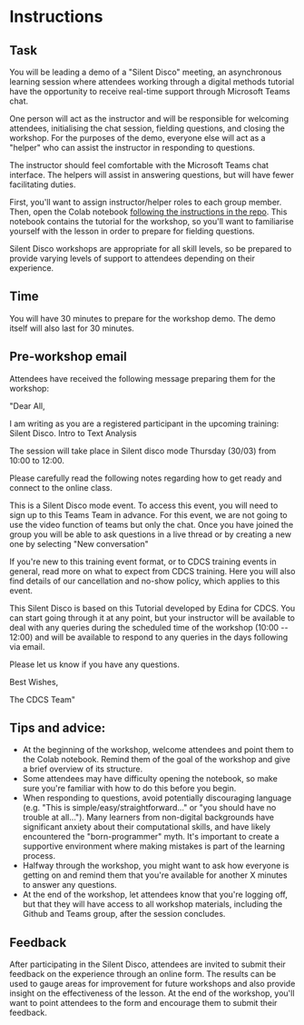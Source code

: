# Instructions


## Task 
You will be leading a demo of a "Silent Disco" meeting, an asynchronous learning session where attendees working through a digital methods tutorial have the opportunity to receive real-time support through Microsoft Teams chat.

One person will act as the instructor and will be responsible for welcoming attendees, initialising the chat session, fielding questions, and closing the workshop. For the purposes of the demo, everyone else will act as a "helper" who can assist the instructor in responding to questions.
  
The instructor should feel comfortable with the Microsoft Teams chat interface. The helpers will assist in answering questions, but will have fewer facilitating duties.
  
First, you'll want to assign instructor/helper roles to each group member. Then, open the Colab notebook [following the instructions in the repo](https://github.com/DCS-training/IntroToTextAnalysis). This notebook contains the tutorial for the workshop, so you'll want to familiarise yourself with the lesson in order to prepare for fielding questions.
  
Silent Disco workshops are appropriate for all skill levels, so be prepared to provide varying levels of support to attendees depending on their experience. 
  
## Time
You will have 30 minutes to prepare for the workshop demo. The demo itself will also last for 30 minutes.

## Pre-workshop email  

Attendees have received the following message preparing them for the workshop:  
  
"Dear All,     

I am writing as you are a registered participant in the upcoming training: Silent Disco. Intro to Text Analysis  

 The session will take place in Silent disco mode Thursday (30/03) from 10:00 to 12:00.

Please carefully read the following notes regarding how to get ready and connect to the online class.    

This is a Silent Disco mode event. To access this event, you will need to sign up to this Teams Team in advance. For this event, we are not going to use the video function of teams but only the chat. Once you have joined the group you will be able to ask questions in a live thread or by creating a new one by selecting "New conversation" 

If you're new to this training event format, or to CDCS training events in general, read more on what to expect from CDCS training. Here you will also find details of our cancellation and no-show policy, which applies to this event.  

This Silent Disco is based on this Tutorial developed by Edina for CDCS. You can start going through it at any point, but your instructor will be available to deal with any queries during the scheduled time of the workshop (10:00 -- 12:00) and will be available to respond to any queries in the days following via email.  

Please let us know if you have any questions. 

Best Wishes,  

The CDCS Team"

## Tips and advice:

- At the beginning of the workshop, welcome attendees and point them to the Colab notebook. Remind them of the goal of the workshop and give a brief overview of its structure.
- Some attendees may have difficulty opening the notebook, so make sure you're familiar with how to do this before you begin.
- When responding to questions, avoid potentially discouraging language (e.g. "This is simple/easy/straightforward..." or "you should have no trouble at all..."). Many learners from non-digital backgrounds have significant anxiety about their computational skills, and have likely encountered the "born-programmer" myth. It's important to create a supportive environment where making mistakes is part of the learning process.
- Halfway through the workshop, you might want to ask how everyone is getting on and remind them that you're available for another X minutes to answer any questions.  
- At the end of the workshop, let attendees know that you're logging off, but that they will have access to all workshop materials, including the Github and Teams group, after the session concludes. 



## Feedback
After participating in the Silent Disco, attendees are invited to submit their feedback on the experience through an online form. The results can be used to gauge areas for improvement for future workshops and also provide insight on the effectiveness of the lesson. At the end of the workshop, you'll want to point attendees to the form and encourage them to submit their feedback.

